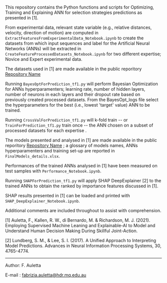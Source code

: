This repository contains the Python functions and scripts for Optimizing, Training and Explaining ANN for selection strategies predictions as presented in [1]. 

From experimental data, relevant state variable (e.g., relative distances, velocity, direction of motion) are computed in `ExtractFeaturesFromExperimentalData_Notebook.ipynb` to create the datasets from which input sequences and label for the Artificial Neural Networks (ANNs) will be extracted in `CreateFeatureProcessedDatasets_Notebook.ipynb` for two different expertise; Novice and Expert experimental data. 

The datasets used in [1] are made available in the public reporitory [Repository Name](https://etcetcetc)

Running `BayesOptForPrediction_tf1.py` will perform Bayesian Optimization for ANNs  hyperparamenters; learning rate, number of hidden layers, number of neurons in each layers and their dropout rate based on previously created processed datasets. 
From the BayesOpt_logs file select the hyperparameters for the best (i.e., lowest 'target' value) ANN to be trained. 

Running `CrossValForPrediction_tf1.py` will k-fold train -- or `TrainForPrediction_tf1.py` train once -- the ANN chosen on a subset of processed datasets for each expertise .

The models presented and analysed in [1] are made available in the public reporitory [Repository Name](https://etcetcetc) ; a glossary of models names, ANNs hyperparamenters and training set-up are reported in `FinalModels_details.xlsx`.

Performances of the trained ANNs analysed in [1] have been measured on test samples with `Performance_Notebook.ipynb`.

Running `SHAPForPrediction_tf1.py` will apply SHAP DeepExplainer [2] to the trained ANNs to obtain the ranked by importance features discussed in [1].

SHAP results presented in [1] can be loaded and printed with `SHAP_DeepExplainer_Notebook.ipynb`.


Additional comments are included throughout to assist with comprehension.



[1] Auletta, F., Kallen, R. W., di Bernardo, M. & Richardson, M. J. (2021). Employing Supervised Machine Leaning and Explainable-AI to Model and Understand Human Decision Making During Skillful Joint-Action.  


[2] Lundberg, S. M., & Lee, S. I. (2017). A Unified Approach to Interpreting Model Predictions. Advances in Neural Information Processing Systems, 30, 4765-4774.

------------------------------------------------------------------------------------------
Author: F. Auletta

E-mail : fabrizia.auletta@hdr.mq.edu.au
